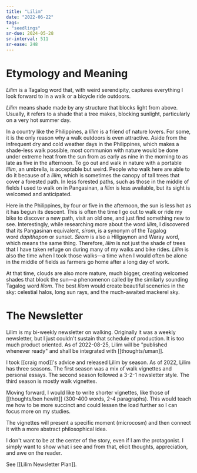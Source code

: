 ```yaml
---
title: "Lilim"
date: "2022-06-22"
tags:
- "seedlings"
sr-due: 2024-05-28
sr-interval: 511
sr-ease: 248
---
```


# Etymology and Meaning

_Lilim_ is a Tagalog word that, with weird serendipity, captures everything I look forward to in a walk or a bicycle ride outdoors.

_Lilim_ means shade made by any structure that blocks light from above. Usually, it refers to a shade that a tree makes, blocking sunlight, particularly on a very hot summer day.

In a country like the Philippines, a _lilim_ is a friend of nature lovers. For some, it is the only reason why a walk outdoors is even attractive. Aside from the infrequent dry and cold weather days in the Philippines, which makes a shade-less walk possible, most communion with nature would be done under extreme heat from the sun from as early as nine in the morning to as late as five in the afternoon. To go out and walk in nature with a portable _lilim_, an umbrella, is acceptable but weird. People who walk here are able to do it because of a _lilim_, which is sometimes the canopy of tall trees that cover a forested path. In less forested paths, such as those in the middle of fields I used to walk on in Pangasinan, a _lilim_ is less available, but its sight is welcomed and anticipated.

Here in the Philippines, by four or five in the afternoon, the sun is less hot as it has begun its descent. This is often the time I go out to walk or ride my bike to discover a new path, visit an old one, and just find something new to see. Interestingly, while researching more about the word _lilim_, I discovered that its Pangasinan equivalent, _sirom_, is a synonym of the Tagalog word _dapithapon_ or sunset. _Sirom_ is also a Hiligaynon and Waray word, which means the same thing. Therefore, _lilim_ is not just the shade of trees that I have taken refuge on during many of my walks and bike rides. _Lilim_ is also the time when I took those walks—a time when I would often be alone in the middle of fields as farmers go home after a long day of work.

At that time, clouds are also more mature, much bigger, creating welcomed shades that block the sun—a phenomenon called by the similarly sounding Tagalog word _lilom_. The best _lilom_ would create beautiful sceneries in the sky: celestial halos, long sun rays, and the much-awaited mackerel sky.

# The Newsletter

Lilim is my bi-weekly newsletter on walking. Originally it was a weekly newsletter, but I just couldn't sustain that schedule of production. It is too much product oriented. As of 2022-08-25, Lilim will be "published whenever ready" and shall be integrated with [[thoughts/uman]].

I took [[craig mod]]'s advice and released Lilim by season. As of 2022, Lilim has three seasons. The first season was a mix of walk vignettes and personal essays. The second season followed a 3-2-1 newsletter style. The third season is mostly walk vignettes.

Moving forward, I would like to write shorter vignettes, like those of [[thoughts/ben hewitt]] (300-400 words, 2-4 paragraphs). This would teach me how to be more succinct and could lessen the load further so I can focus more on my studies.

The vignettes will present a specific moment (microcosm) and then connect it with a more abstract philosophical idea.

I don't want to be at the center of the story, even if I am the protagonist. I simply want to show what i see and from that, elicit thoughts, appreciation, and awe on the reader.

See [[Lilim Newsletter Plan]].
